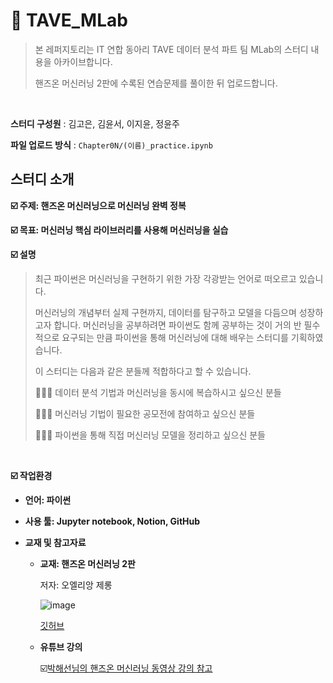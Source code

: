 # 🌊 TAVE_MLab
> 본 레퍼지토리는 IT 연합 동아리 TAVE 데이터 분석 파트 팀 MLab의 스터디 내용을 아카이브합니다.
> 
> 핸즈온 머신러닝 2판에 수록된 연습문제를 풀이한 뒤 업로드합니다.
<br>

**스터디 구성원** : 김고은, 김윤서, 이지윤, 정윤주

**파일 업로드 방식** : `Chapter0N/(이름)_practice.ipynb`

## 스터디 소개
**☑️ 주제: 핸즈온 머신러닝으로 머신러닝 완벽 정복**

**☑️ 목표: 머신러닝 핵심 라이브러리를 사용해 머신러닝을 실습**

**☑️ 설명**

> 최근 파이썬은 머신러닝을 구현하기 위한 가장 각광받는 언어로 떠오르고 있습니다.
> 
> 
> 머신러닝의 개념부터 실제 구현까지, 데이터를 탐구하고 모델을 다듬으며 성장하고자 합니다. 머신러닝을 공부하려면 파이썬도 함께 공부하는 것이 거의 반 필수적으로 요구되는 만큼 파이썬을 통해 머신러닝에 대해 배우는 스터디를 기획하였습니다.
> 
> 이 스터디는 다음과 같은 분들께 적합하다고 할 수 있습니다.
> 
> 🙋🏻‍♀️ 데이터 분석 기법과 머신러닝을 동시에 복습하시고 싶으신 분들
> 
> 🙋🏻‍♀️ 머신러닝 기법이 필요한 공모전에 참여하고 싶으신 분들
> 
> 🙋🏻‍♀️ 파이썬을 통해 직접 머신러닝 모델을 정리하고 싶으신 분들

<br>

**☑️ 작업환경**

- **언어: 파이썬**
- **사용 툴: Jupyter notebook, Notion, GitHub**

- **교재 및 참고자료**
    - **교재: 핸즈온 머신러닝 2판**
        
        저자: 오엘리앙 제롱
        
        ![image](https://github.com/user-attachments/assets/a4a9874c-b152-4f60-84ca-be24e86211cd)

        
        [깃허브](https://github.com/rickiepark/handson-ml2)
        
    
    - **유튜브 강의**
        
        ☑️[박해선님의 핸즈온 머신러닝 동영상 강의 참고](https://www.youtube.com/watch?v=kpuRasV_Q9k&list=PLJN246lAkhQjX3LOdLVnfdFaCbGouEBeb)
